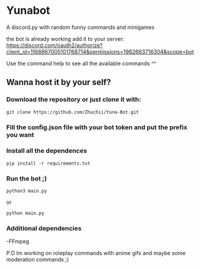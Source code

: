 # Yunabot
A discord.py with random funny commands and minigames

the bot is already working add it to your server:
https://discord.com/oauth2/authorize?client_id=1168867005101768714&permissions=1982663716304&scope=bot

Use the command help to see all the available commands ^^

## Wanna host it by your self?

### Download the repository or just clone it with:
```
git clone https://github.com/Zhuchii/Yuna-Bot.git
```
### Fill the **config.json** file with your bot token and put the prefix you want


### Install all the dependences
```
pip install -r requirements.txt
```

### Run the bot ;)
```
python3 main.py
```
or
```
python main.py
```

### Additional dependencies
-FFmpeg


P.D Im working on roleplay commands with anime gifs and maybe some moderation commands ;)
